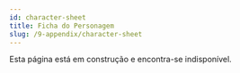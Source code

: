 ```yaml
---
id: character-sheet
title: Ficha do Personagem
slug: /9-appendix/character-sheet
---
```


Esta página está em construção e encontra-se indisponível.
